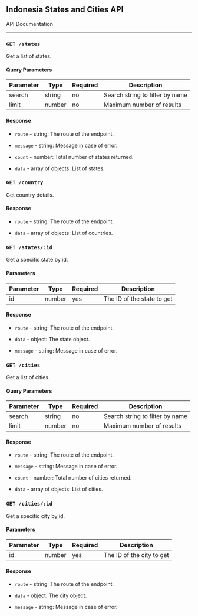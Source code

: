 
## Indonesia States and Cities API

API Documentation

-----------------

### `GET /states`

Get a list of states.

#### Query Parameters

| Parameter | Type | Required | Description |
| --- | --- | --- | --- |
| search | string | no | Search string to filter by name |
| limit | number | no | Maximum number of results |

#### Response

* `route` - string: The route of the endpoint.

* `message` - string: Message in case of error.

* `count` - number: Total number of states returned.

* `data` - array of objects: List of states.

### `GET /country`

Get country details.

#### Response

* `route` - string: The route of the endpoint.

* `data` - array of objects: List of countries.

### `GET /states/:id`

Get a specific state by id.

#### Parameters

| Parameter | Type | Required | Description |
| --- | --- | --- | --- |
| id | number | yes | The ID of the state to get |

#### Response

* `route` - string: The route of the endpoint.

* `data` - object: The state object.

* `message` - string: Message in case of error.

### `GET /cities`

Get a list of cities.

#### Query Parameters

| Parameter | Type | Required | Description |
| --- | --- | --- | --- |
| search | string | no | Search string to filter by name |
| limit | number | no | Maximum number of results |

#### Response

* `route` - string: The route of the endpoint.

* `message` - string: Message in case of error.

* `count` - number: Total number of cities returned.

* `data` - array of objects: List of cities.

### `GET /cities/:id`

Get a specific city by id.

#### Parameters

| Parameter | Type | Required | Description |
| --- | --- | --- | --- |
| id | number | yes | The ID of the city to get |

#### Response

* `route` - string: The route of the endpoint.

* `data` - object: The city object.

* `message` - string: Message in case of error.
